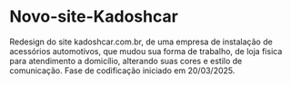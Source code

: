 # Novo-site-Kadoshcar
 Redesign do site kadoshcar.com.br, de uma empresa de instalação de acessórios automotivos, que mudou sua forma de trabalho, de loja fisica para atendimento a domicílio, alterando suas cores e estilo de comunicação. Fase de codificação iniciado em 20/03/2025.
